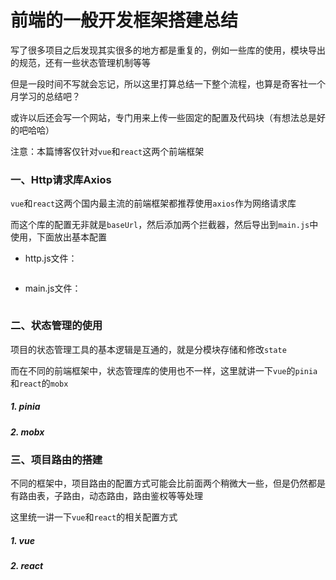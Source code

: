 # 前端的一般开发框架搭建总结

写了很多项目之后发现其实很多的地方都是重复的，例如一些库的使用，模块导出的规范，还有一些状态管理机制等等

但是一段时间不写就会忘记，所以这里打算总结一下整个流程，也算是奇客社一个月学习的总结吧？

或许以后还会写一个网站，专门用来上传一些固定的配置及代码块（有想法总是好的吧哈哈）

注意：本篇博客仅针对`vue`和`react`这两个前端框架





### 一、Http请求库Axios

`vue`和`react`这两个国内最主流的前端框架都推荐使用`axios`作为网络请求库

而这个库的配置无非就是`baseUrl`，然后添加两个拦截器，然后导出到`main.js`中使用，下面放出基本配置

* http.js文件：

```js

```

* main.js文件：

```js

```





### 二、状态管理的使用

项目的状态管理工具的基本逻辑是互通的，就是分模块存储和修改`state`

而在不同的前端框架中，状态管理库的使用也不一样，这里就讲一下`vue`的`pinia`和`react`的`mobx`

##### 1. pinia

##### 2. mobx



### 三、项目路由的搭建

不同的框架中，项目路由的配置方式可能会比前面两个稍微大一些，但是仍然都是有路由表，子路由，动态路由，路由鉴权等等处理

这里统一讲一下`vue`和`react`的相关配置方式

##### 1. vue

##### 2. react




